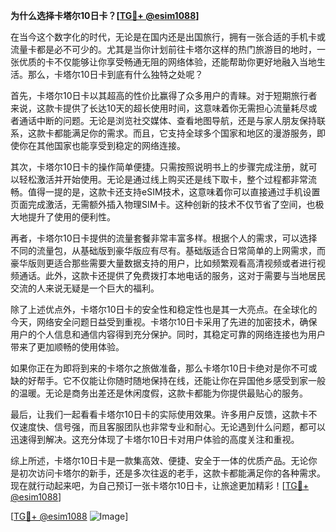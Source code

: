 **为什么选择卡塔尔10日卡？[[TG💪+ @esim1088](https://t.me/s/esim1088)]**

在当今这个数字化的时代，无论是在国内还是出国旅行，拥有一张合适的手机卡或流量卡都是必不可少的。尤其是当你计划前往卡塔尔这样的热门旅游目的地时，一张优质的卡不仅能够让你享受畅通无阻的网络体验，还能帮助你更好地融入当地生活。那么，卡塔尔10日卡到底有什么独特之处呢？

首先，卡塔尔10日卡以其超高的性价比赢得了众多用户的青睐。对于短期旅行者来说，这款卡提供了长达10天的超长使用时间，这意味着你无需担心流量耗尽或者通话中断的问题。无论是浏览社交媒体、查看地图导航，还是与家人朋友保持联系，这款卡都能满足你的需求。而且，它支持全球多个国家和地区的漫游服务，即使你在其他国家也能享受到稳定的网络连接。

其次，卡塔尔10日卡的操作简单便捷。只需按照说明书上的步骤完成注册，就可以轻松激活并开始使用。无论是通过线上购买还是线下取卡，整个过程都非常流畅。值得一提的是，这款卡还支持eSIM技术，这意味着你可以直接通过手机设置页面完成激活，无需额外插入物理SIM卡。这种创新的技术不仅节省了空间，也极大地提升了使用的便利性。

再者，卡塔尔10日卡提供的流量套餐非常丰富多样。根据个人的需求，可以选择不同的流量包，从基础版到豪华版应有尽有。基础版适合日常简单的上网需求，而豪华版则更适合那些需要大量数据支持的用户，比如频繁观看高清视频或者进行视频通话。此外，这款卡还提供了免费拨打本地电话的服务，这对于需要与当地居民交流的人来说无疑是一个巨大的福利。

除了上述优点外，卡塔尔10日卡的安全性和稳定性也是其一大亮点。在全球化的今天，网络安全问题日益受到重视。卡塔尔10日卡采用了先进的加密技术，确保用户的个人信息和通信内容得到充分保护。同时，其稳定可靠的网络连接也为用户带来了更加顺畅的使用体验。

如果你正在为即将到来的卡塔尔之旅做准备，那么卡塔尔10日卡绝对是你不可或缺的好帮手。它不仅能让你随时随地保持在线，还能让你在异国他乡感受到家一般的温暖。无论是商务出差还是休闲度假，这款卡都能为你提供最贴心的服务。

最后，让我们一起看看卡塔尔10日卡的实际使用效果。许多用户反馈，这款卡不仅速度快、信号强，而且客服团队也非常专业和耐心。无论遇到什么问题，都可以迅速得到解决。这充分体现了卡塔尔10日卡对用户体验的高度关注和重视。

综上所述，卡塔尔10日卡是一款集高效、便捷、安全于一体的优质产品。无论你是初次访问卡塔尔的新手，还是多次往返的老手，这款卡都能满足你的各种需求。现在就行动起来吧，为自己预订一张卡塔尔10日卡，让旅途更加精彩！[[TG💪+ @esim1088](https://t.me/s/esim1088)]

[[TG💪+ @esim1088](https://t.me/s/esim1088) ![Image](https://i.postimg.cc/4NQfJmqS/Snipaste-2025-05-13-00-14-12.png)]